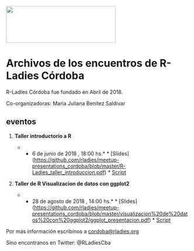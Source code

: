 <img src="https://github.com/rladies/starter-kit/blob/master/logo/R-LadiesGlobal_RBG_online_LogoWithText_Horizontal.png" data-canonical-src="https://github.com/rladies/starter-kit/blob/master/logo/R-LadiesGlobal_RBG_online_LogoWithText_Horizontal.png" width="300" height="100" />

# Archivos de los encuentros de R-Ladies Córdoba


R-Ladies Córdoba fue fundado en Abril de 2018.

Co-organizadoras: Maria Juliana Benitez Saldivar


##  eventos 
  1. **Taller introductorio a R**
      - * 6 de junio de 2018  , 18:00 hs.*
    * [Slides] (https://github.com/rladies/meetup-presentations_cordoba/blob/master/R-Ladies_taller_introduccion.pdf)
    * [Script](https://github.com/rladies/meetup-presentations_cordoba/blob/master/taller%20intro%20R.R)

  2. **Taller de R Visualizacion de datos con ggplot2**
       - * 28 de agosto de 2018  , 14:00 hs.*
    * [Slides] (https://github.com/rladies/meetup-presentations_cordoba/blob/master/visualizacion%20de%20datos%20con%20ggplot2/ggplot_presentacion.pdf)
    * [Script](https://github.com/rladies/meetup-presentations_cordoba/blob/master/visualizacion%20de%20datos%20con%20ggplot2/ggplot2_script.R)

Por más información escribinos a cordoba@rladies.org

Sino encontranos en Twitter: @RLadiesCba
